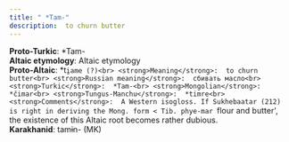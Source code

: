 ```yaml
---
title: " *Tam-"
description:  to churn butter
---
```


<strong>Proto-Turkic</strong>:  *Tam-<br>
<strong>Altaic etymology</strong>:  Altaic etymology<br>
<strong> Proto-Altaic</strong>:  *t`i̯ame (?)<br>
<strong>Meaning</strong>:  to churn butter<br>
<strong>Russian meaning</strong>:  сбивать масло<br>
<strong>Turkic</strong>:  *Tam-<br>
<strong>Mongolian</strong>:  *čimar<br>
<strong>Tungus-Manchu</strong>:  *timre<br>
<strong>Comments</strong>:  A Western isogloss. If Sukhebaatar (212) is right in deriving the Mong. form < Tib. phye-mar `flour and butter', the existence of this Altaic root becomes rather dubious.<br>
<strong>Karakhanid</strong>:  tamɨn- (MK)<br>


